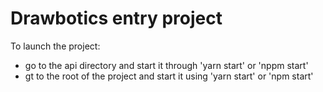 # Drawbotics entry project

To launch the project:
- go to the api directory and start it through 'yarn start' or 'nppm start'
- gt to the root of the project and start it using 'yarn start' or 'npm start'
